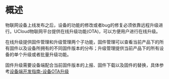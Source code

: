 # 概述


物联网设备上线发布之后，设备的功能的修改或者bug的修复必须依靠远程升级进行。UCloud物联网平台提供在线升级功能(OTA)，可以方便用户进行在线升级。

在线升级提供固件管理和升级管理两个子功能，固件管理可以查看当前产品下的所有固件以及设备所拥有的不同固件版本的分布；升级管理提供当前产品下的所有设备的单个升级或者批量升级功能。

固件升级需要设备端配合当前固件版本的上报、固件下载以及固件的替换，具体参考[设备端开发指南-设备OTA升级](/iot/uiot-core/device_develop_guide/ota)

